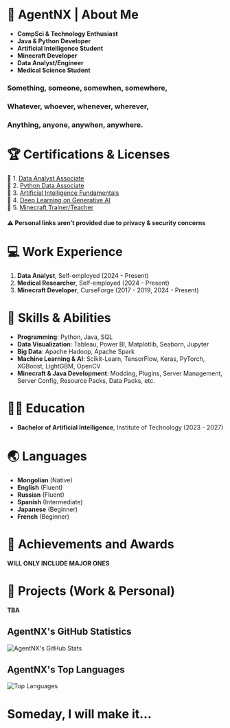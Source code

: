 # 📗 AgentNX | About Me

- **CompSci & Technology Enthusiast**
- **Java & Python Developer**
- **Artificial Intelligence Student**
- **Minecraft Developer**
- **Data Analyst/Engineer**
- **Medical Science Student**

### Something, someone, somewhen, somewhere,
### Whatever, whoever, whenever, wherever,
### Anything, anyone, anywhen, anywhere.

# 🏆 Certifications & Licenses

📄 1. [Data Analyst Associate](https://www.datacamp.com/certification/data-analyst)  
📄 2. [Python Data Associate](https://www.datacamp.com/certification/python-data-associate)  
📄 3. [Artificial Intelligence Fundamentals](https://www.mygreatlearning.com/academy/learn-for-free/courses/introduction-to-artificial-intelligence-1)  
📄 4. [Deep Learning on Generative AI](https://sites.google.com/view/dlub)  
📄 5. [Minecraft Trainer/Teacher](https://education.minecraft.net/en-us/trainings/my-minecraft-journey)  

#### ⚠️ Personal links aren't provided due to privacy & security concerns

# 💻 Work Experience

1. **Data Analyst**, Self-employed (2024 - Present)
2. **Medical Researcher**, Self-employed (2024 - Present)
3. **Minecraft Developer**, CurseForge (2017 - 2019, 2024 - Present)

# 💪 Skills & Abilities

- **Programming**: Python, Java, SQL
- **Data Visualization**: Tableau, Power BI, Matplotlib, Seaborn, Jupyter
- **Big Data**: Apache Hadoop, Apache Spark
- **Machine Learning & AI**: Scikit-Learn, TensorFlow, Keras, PyTorch, XGBoost, LightGBM, OpenCV
- **Minecraft & Java Development**: Modding, Plugins, Server Management, Server Config, Resource Packs, Data Packs, etc.

# 🧑‍🎓 Education

- **Bachelor of Artificial Intelligence**, ~~<redacted>~~ Institute of Technology (2023 - 2027)

# 🌏 Languages

- **Mongolian** (Native)
- **English** (Fluent)
- **Russian** (Fluent)
- **Spanish** (Intermediate)
- **Japanese** (Beginner)
- **French** (Beginner)

# 🎉 Achievements and Awards

**WILL ONLY INCLUDE MAJOR ONES**

# 🏢 Projects (Work & Personal)

**TBA**

## AgentNX's GitHub Statistics
![AgentNX's GitHub Stats](https://github-readme-stats.vercel.app/api?username=AgentNX)

## AgentNX's Top Languages
![Top Languages](https://github-readme-stats.vercel.app/api/top-langs/?username=AgentNX&layout=compact&theme=radical)

# Someday, I will make it...
